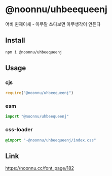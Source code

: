# @noonnu/uhbeequeenj
어비 퀸제이체 - 아무말 쓰다보면 아무생각이 안든다

## Install
```sh
npm i @noonnu/uhbeequeenj
```
## Usage
### cjs
```js
require("@noonnu/uhbeequeenj")
```
### esm
```js
import "@noonnu/uhbeequeenj"
```
### css-loader
```css
@import "~@noonnu/uhbeequeenj/index.css"
```

## Link
https://noonnu.cc/font_page/182